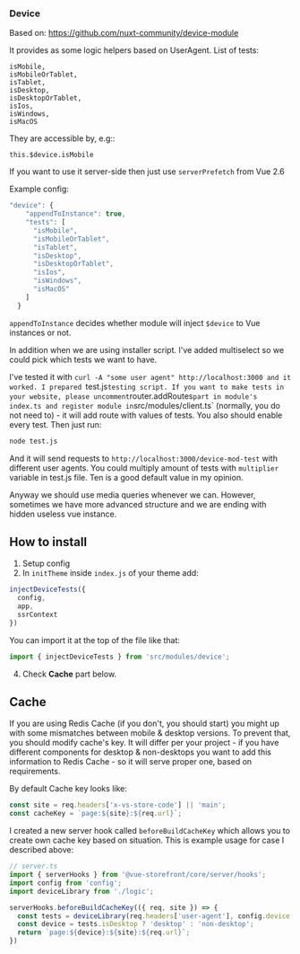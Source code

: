 ### Device

Based on: https://github.com/nuxt-community/device-module

It provides as some logic helpers based on UserAgent. List of tests:
```
isMobile,
isMobileOrTablet,
isTablet,
isDesktop,
isDesktopOrTablet,
isIos,
isWindows,
isMacOS
```

They are accessible by, e.g::
```
this.$device.isMobile
```
If you want to use it server-side then just use `serverPrefetch` from Vue 2.6

Example config:
```js
"device": {
    "appendToInstance": true,
    "tests": [
      "isMobile",
      "isMobileOrTablet",
      "isTablet",
      "isDesktop",
      "isDesktopOrTablet",
      "isIos",
      "isWindows",
      "isMacOS"
    ]
  }
  ```

`appendToInstance` decides whether module will inject `$device` to Vue instances or not.

In addition when we are using installer script. I've added multiselect so we could pick which tests we want to have.

I've tested it with `curl -A "some user agent" http://localhost:3000 and it worked.
I prepared `test.js` testing script. If you want to make tests in your website, please uncomment `router.addRoutes` part in module's index.ts and register module in `src/modules/client.ts` (normally, you do not need to) - it will add route with values of tests. You also should enable every test. Then just run:
```sh
node test.js
```
And it will send requests to `http://localhost:3000/device-mod-test` with different user agents. You could multiply amount of tests with `multiplier` variable in test.js file. Ten is a good default value in my opinion.

Anyway we should use media queries whenever we can. However, sometimes we have more advanced structure and we are ending with hidden useless vue instance.

## How to install
1. Setup config
2. In `initTheme` inside `index.js` of your theme add:
```js
injectDeviceTests({
  config,
  app,
  ssrContext
})
```
You can import it at the top of the file like that:
```js
import { injectDeviceTests } from 'src/modules/device';
```
4. Check **Cache** part below.

## Cache
If you are using Redis Cache (if you don't, you should start) you might up with some mismatches between mobile & desktop versions. To prevent that, you should modify cache's key. It will differ per your project - if you have different components for desktop & non-desktops you want to add this information to Redis Cache - so it will serve proper one, based on requirements.

By default Cache key looks like:
```js
const site = req.headers['x-vs-store-code'] || 'main';
const cacheKey = `page:${site}:${req.url}`;
```

I created a new server hook called `beforeBuildCacheKey` which allows you to create own cache key based on situation. This is example usage for case I described above:
```ts
// server.ts
import { serverHooks } from '@vue-storefront/core/server/hooks';
import config from 'config';
import deviceLibrary from './logic';

serverHooks.beforeBuildCacheKey(({ req, site }) => {
  const tests = deviceLibrary(req.headers['user-agent'], config.device.tests);
  const device = tests.isDesktop ? 'desktop' : 'non-desktop';
  return `page:${device}:${site}:${req.url}`;
})

```